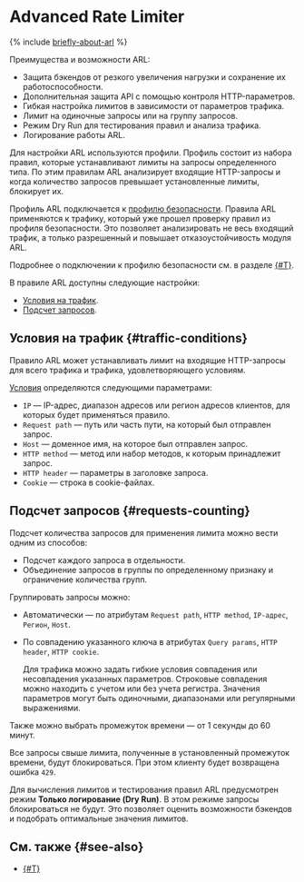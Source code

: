 # Advanced Rate Limiter

{% include [briefly-about-arl](../../_includes/smartwebsecurity/briefly-about-arl.md) %}

Преимущества и возможности ARL:

* Защита бэкендов от резкого увеличения нагрузки и сохранение их работоспособности.
* Дополнительная защита API с помощью контроля HTTP-параметров.
* Гибкая настройка лимитов в зависимости от параметров трафика.
* Лимит на одиночные запросы или на группу запросов.
* Режим Dry Run для тестирования правил и анализа трафика.
* Логирование работы ARL.

Для настройки ARL используются профили. Профиль состоит из набора правил, которые устанавливают лимиты на запросы определенного типа. По этим правилам ARL анализирует входящие HTTP-запросы и когда количество запросов превышает установленные лимиты, блокирует их.

Профиль ARL подключается к [профилю безопасности](profiles.md). Правила ARL применяются к трафику, который уже прошел проверку правил из профиля безопасности. Это позволяет анализировать не весь входящий трафик, а только разрешенный и повышает отказоустойчивость модуля ARL.

Подробнее о подключении к профилю безопасности см. в разделе [{#T}](../quickstart.md#arl).

В правиле ARL доступны следующие настройки:
* [Условия на трафик](#traffic-conditions).
* [Подсчет запросов](#requests-counting).

## Условия на трафик {#traffic-conditions}

Правило ARL может устанавливать лимит на входящие HTTP-запросы для всего трафика и трафика, удовлетворяющего условиям.

[Условия](conditions.md) определяются следующими параметрами:

* `IP` — IP-адрес, диапазон адресов или регион адресов клиентов, для которых будет применяться правило.
* `Request path` — путь или часть пути, на который был отправлен запрос.
* `Host` — доменное имя, на которое был отправлен запрос.
* `HTTP method` — метод или набор методов, к которым принадлежит запрос.
* `HTTP header` — параметры в заголовке запроса.
* `Cookie` — строка в cookie-файлах.

## Подсчет запросов {#requests-counting}

Подсчет количества запросов для применения лимита можно вести одним из способов:

* Подсчет каждого запроса в отдельности.
* Объединение запросов в группы по определенному признаку и ограничение количества групп.
  
Группировать запросы можно:
* Автоматически — по атрибутам `Request path`, `HTTP method`, `IP-адрес`, `Регион`, `Host`.
* По совпадению указанного ключа в атрибутах `Query params`, `HTTP header`, `HTTP cookie`.
  
  Для трафика можно задать гибкие условия совпадения или несовпадения указанных параметров. Строковые совпадения можно находить с учетом или без учета регистра. Значения параметров могут быть одиночными, диапазонами или регулярными выражениями.

Также можно выбрать промежуток времени — от 1 секунды до 60 минут.

Все запросы свыше лимита, полученные в установленный промежуток времени, будут блокироваться. При этом клиенту будет возвращена ошибка `429`.

Для вычисления лимитов и тестирования правил ARL предусмотрен режим **Только логирование (Dry Run)**. В этом режиме запросы блокироваться не будут. Это позволяет оценить возможности бэкендов и подобрать оптимальные значения лимитов.

## См. также {#see-also}

* [{#T}](../quickstart.md#arl)